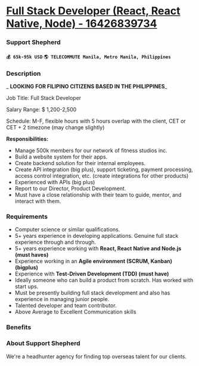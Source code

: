 # [Full Stack Developer (React, React Native, Node) - 16426839734](https://www.remotewlb.com/apply/full-stack-developer-react-react-native-node-16426839734)  
### Support Shepherd  
#### `💰 65k-95k USD` `🌎 TELECOMMUTE Manila, Metro Manila, Philippines`  

### **Description**

 _ **LOOKING FOR FILIPINO CITIZENS BASED IN THE PHILIPPINES**_

Job Title: Full Stack Developer

Salary Range: $ 1,200-2,500

Schedule: M-F, flexible hours with 5 hours overlap with the client, CET or CET + 2 timezone (may change slightly)

 **Responsibilities:**

  * Manage 500k members for our network of fitness studios inc.
  * Build a website system for their apps.
  * Create backend solution for their internal employees.
  * Create API integration (big plus), support ticketing, payment processing, access control integration, etc. (create integrations for other products)
  * Experienced with APIs (big plus)
  * Report to our Director, Product Development.
  * Must have a close relationship with their team to guide, mentor, and interact with them.

### **Requirements**

  * Computer science or similar qualifications.
  * 5+ years experience in developing applications. Genuine full stack experience through and through.
  * 5+ years experience working with **React, React Native and Node.js (must haves)**
  * Experience working in an **Agile environment (SCRUM, Kanban) (bigplus)**
  * Experience with **Test-Driven Development (TDD) (must have)**
  * Ideally someone who can build a product from scratch. Has worked with start ups.
  * Must be presently building full stack development and also has experience in managing junior people.
  * Talented developer and team contributor.
  * Above Average to Excellent Communication skills

### **Benefits**

###  **About Support Shepherd**

We're a headhunter agency for finding top overseas talent for our clients.

